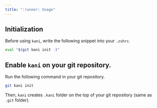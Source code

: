 ```yaml
---
title: ":runner: Usage"
---
```


## Initialization

Before using `kani`, write the following snippet into your `.zshrc`.

```sh
eval "$(git kani init -)"
```

## Enable `kani` on your git repository.

Run the following command in your git repository.

```sh
git kani init
```

Then, `kani` creates `.kani` folder on the top of your git repository (same as `.git` folder).
